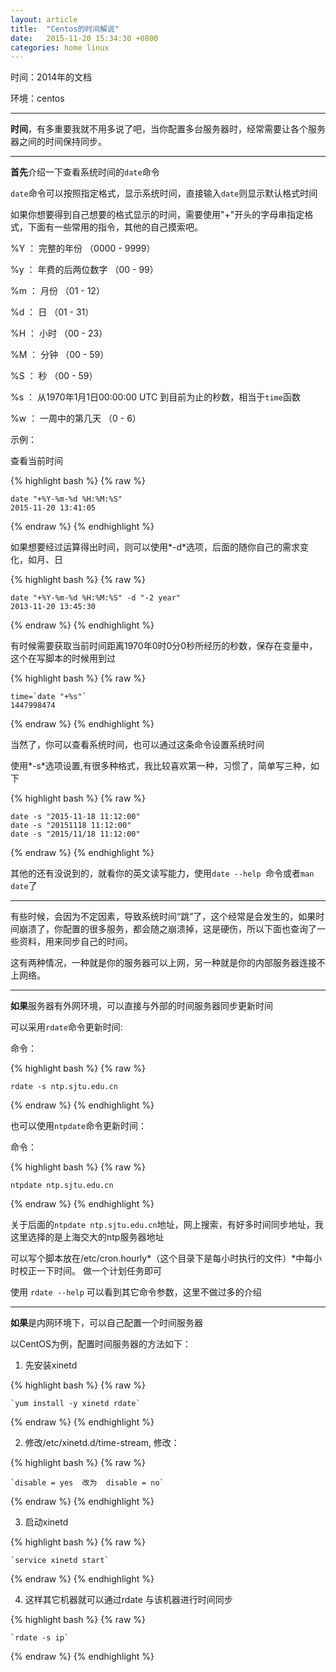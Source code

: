 ```yaml
---
layout: article
title:  "Centos的时间解说"
date:   2015-11-20 15:34:30 +0800
categories: home linux
---
```




时间：2014年的文档

环境：centos


----------


**时间**，有多重要我就不用多说了吧，当你配置多台服务器时，经常需要让各个服务器之间的时间保持同步。


----------

**首先**介绍一下查看系统时间的`date`命令

`date`命令可以按照指定格式，显示系统时间，直接输入`date`则显示默认格式时间

如果你想要得到自己想要的格式显示的时间，需要使用"+"开头的字母串指定格式，下面有一些常用的指令，其他的自己摸索吧。

%Y ： 完整的年份 （0000 - 9999）

%y ： 年费的后两位数字 （00 - 99）

%m ： 月份 （01 - 12）

%d ： 日 （01 - 31）

%H ： 小时 （00 - 23）

%M ： 分钟 （00 - 59）

%S ： 秒 （00 - 59）

%s ： 从1970年1月1日00:00:00 UTC 到目前为止的秒数，相当于`time`函数

%w ： 一周中的第几天 （0 - 6）

示例：

查看当前时间

{% highlight bash %}
{% raw %}

    date "+%Y-%m-%d %H:%M:%S" 
    2015-11-20 13:41:05

{% endraw %}
{% endhighlight %}

如果想要经过运算得出时间，则可以使用*-d*选项，后面的随你自己的需求变化，如月、日

{% highlight bash %}
{% raw %}

    date "+%Y-%m-%d %H:%M:%S" -d "-2 year"
    2013-11-20 13:45:30

{% endraw %}
{% endhighlight %}

有时候需要获取当前时间距离1970年0时0分0秒所经历的秒数，保存在变量中，这个在写脚本的时候用到过

{% highlight bash %}
{% raw %}

    time=`date "+%s"`
    1447998474
    
{% endraw %}
{% endhighlight %}

当然了，你可以查看系统时间，也可以通过这条命令设置系统时间

使用*-s*选项设置,有很多种格式，我比较喜欢第一种，习惯了，简单写三种，如下

{% highlight bash %}
{% raw %}

    date -s "2015-11-18 11:12:00"
    date -s "20151118 11:12:00"
    date -s "2015/11/18 11:12:00"

{% endraw %}
{% endhighlight %}

其他的还有没说到的，就看你的英文读写能力，使用`date --help `命令或者`man date`了



----------

有些时候，会因为不定因素，导致系统时间“跳”了，这个经常是会发生的，如果时间崩溃了，你配置的很多服务，都会随之崩溃掉，这是硬伤，所以下面也查询了一些资料，用来同步自己的时间。

这有两种情况，一种就是你的服务器可以上网，另一种就是你的内部服务器连接不上网络。


----------


**如果**服务器有外网环境，可以直接与外部的时间服务器同步更新时间

可以采用`rdate`命令更新时间:

命令：

{% highlight bash %}
{% raw %}

    rdate -s ntp.sjtu.edu.cn

{% endraw %}
{% endhighlight %}

也可以使用`ntpdate`命令更新时间：

命令：

{% highlight bash %}
{% raw %}

    ntpdate ntp.sjtu.edu.cn

{% endraw %}
{% endhighlight %}

关于后面的`ntpdate ntp.sjtu.edu.cn`地址，网上搜索，有好多时间同步地址，我这里选择的是上海交大的ntp服务器地址

可以写个脚本放在/etc/cron.hourly*（这个目录下是每小时执行的文件）*中每小时校正一下时间。
做一个计划任务即可

使用 `rdate --help` 可以看到其它命令参数，这里不做过多的介绍

----------

**如果**是内网环境下，可以自己配置一个时间服务器

以CentOS为例，配置时间服务器的方法如下：

1. 先安装xinetd

{% highlight bash %}
{% raw %}

    `yum install -y xinetd rdate`

{% endraw %}
{% endhighlight %}

2. 修改/etc/xinetd.d/time-stream, 修改：

{% highlight bash %}
{% raw %}

    `disable = yes  改为  disable = no`

{% endraw %}
{% endhighlight %}

3. 启动xinetd

{% highlight bash %}
{% raw %}

    `service xinetd start`

{% endraw %}
{% endhighlight %}

4. 这样其它机器就可以通过rdate 与该机器进行时间同步

{% highlight bash %}
{% raw %}

    `rdate -s ip`

{% endraw %}
{% endhighlight %}
